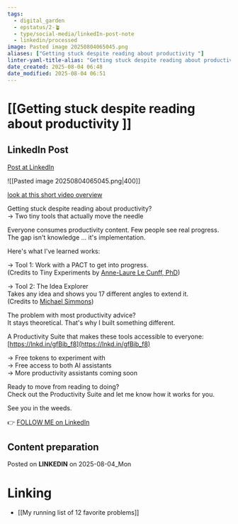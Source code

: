 ```yaml
---
tags:
  - digital_garden
  - epstatus/2-🪴
  - type/social-media/linkedIn-post-note
  - linkedin/processed
image: Pasted image 20250804065045.png
aliases: ["Getting stuck despite reading about productivity "]
linter-yaml-title-alias: "Getting stuck despite reading about productivity "
date_created: 2025-08-04 06:48
date_modified: 2025-08-04 06:51
---
```

# [[Getting stuck despite reading about productivity ]]

## LinkedIn Post

[Post at LinkedIn](https://www.linkedin.com/posts/sebastiankamilli_getting-stuck-despite-reading-about-productivity-activity-7356934494110507009-yikQ?utm_source=share&utm_medium=member_desktop&rcm=ACoAAA1M1pkBgWCYPhT45EpfLiHzViQqRWNCIv4)

![[Pasted image 20250804065045.png|400]]

[look at this short video overview](https://youtu.be/pgUCu2BTAiY)

Getting stuck despite reading about productivity?  
→ Two tiny tools that actually move the needle  
  
Everyone consumes productivity content. Few people see real progress.  
The gap isn't knowledge ... it's implementation.  
  
Here's what I've learned works:  
  
→ Tool 1: Work with a PACT to get into progress.  
(Credits to Tiny Experiments by [Anne-Laure Le Cunff, PhD](https://www.linkedin.com/in/neuranne/))  
  
→ Tool 2: The Idea Explorer  
Takes any idea and shows you 17 different angles to extend it.  
(Credits to [Michael Simmons](https://www.linkedin.com/in/michaeldsimmons/))  
  
The problem with most productivity advice?  
It stays theoretical. That's why I built something different.  
  
A Productivity Suite that makes these tools accessible to everyone:  
[https://lnkd.in/gfBib_f8](https://lnkd.in/gfBib_f8)  
  
→ Free tokens to experiment with  
→ Free access to both AI assistants  
→ More productivity assistants coming soon  
  
Ready to move from reading to doing?  
Check out the Productivity Suite and let me know how it works for you.  

See you in the weeds.

👉 [FOLLOW ME on LinkedIn](https://www.linkedin.com/comm/mynetwork/discovery-see-all?usecase=PEOPLE_FOLLOWS&followMember=sebastiankamilli)

## Content preparation

Posted on **LINKEDIN** on 2025-08-04_Mon

# Linking

+ [[My running list of 12 favorite problems]]